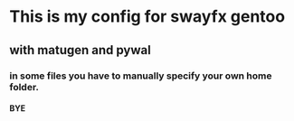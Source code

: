 # This is my config for swayfx gentoo
## with matugen and pywal
### in some files you have to manually specify your own home folder.
 #### BYE
